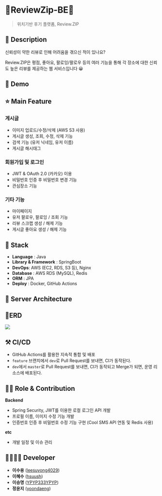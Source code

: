 # 🌟ReviewZip-BE🌟

> 위치기반 후기 플랫폼, Review.ZIP 

## 📖 Description
신뢰성이 약한 리뷰로 인해 어려움을 겪으신 적이 있나요?

Review.ZIP은 평점, 좋아요, 팔로잉/팔로우 등의 여러 기능을 통해 각 장소에 대한 신뢰도 높은 리뷰를 제공하는 웹 서비스입니다 😀

## :baby_chick: Demo
<p float = "left">
 

## ⭐ Main Feature
### 게시글 
- 이미지 업로드/수정/삭제 (AWS S3 사용)
- 게시글 생성, 조회, 수정, 삭제 기능
- 검색 기능 (유저 닉네임, 유저 이름)
- 게시글 해시태그 

### 회원가입 및 로그인 
- JWT & OAuth 2.0 (카카오) 이용
- 비밀번호 인증 후 비밀번호 변경 기능
- 관심장소 기능 

### 기타 기능
- 마이페이지
- 유저 팔로우, 팔로잉 / 조회 기능 
- 리뷰 스크랩 생성 / 해제 기능
- 게시글 좋아요 생성 / 해제 기능 

## 🔧 Stack
- **Language** : Java
- **Library & Framework** : SpringBoot
- **DevOps**: AWS (EC2, RDS, S3 등), Nginx 
- **Database** : AWS RDS (MySQL), Redis 
- **ORM** : JPA
- **Deploy** : Docker, GitHub Actions 


## 🔨 Server Architecture

## 📄ERD
<img src="Review.ZIP ERD.png">

## ⚒ CI/CD
- GitHub Actions를 활용한 지속적 통합 및 배포
- `feature` 브랜치에서 `dev`로 Pull Request를 보내면, CI가 동작된다.
- `dev`에서 `master`로 Pull Request를 보내면, CI가 동작되고 Merge가 되면, 운영 리소스에 배포된다.

## 👨‍💻 Role & Contribution

**Backend**
- Spring Security, JWT를 이용한 로컬 로그인 API 개발
- 프로필 이름, 이미지 수정 기능 개발
- 인증번호 인증 후 비밀번호 수정 기능 구현 (Cool SMS API 연동 및 Redis 사용)

**etc**
- 개발 일정 및 이슈 관리 

## 👨‍👩‍👧‍👦 Developer
* **이수용** ([leesuyong4029](https://github.com/leesuyong4029))
* **이혜수** ([hsuush](https://github.com/hsuush))
* **이승명** ([YPYP333YPYP](https://github.com/YPYP333YPYP))
* **정윤지** ([yoondaeng](https://github.com/yoondaeng))
  
